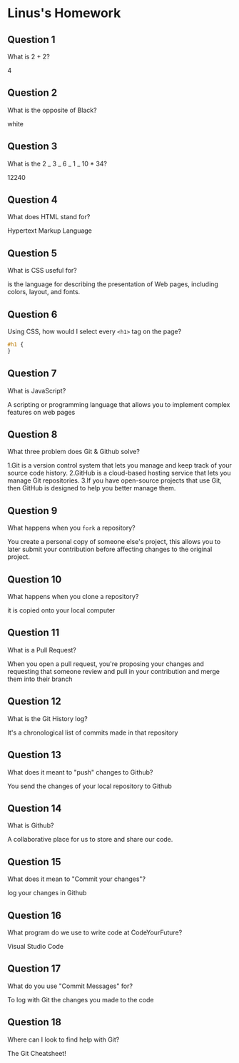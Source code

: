 # Linus's Homework

## Question 1

What is 2 + 2?

4

## Question 2

What is the opposite of Black?

white

## Question 3

What is the 2 _ 3 _ 6 _ 1 _ 10 \* 34?

12240

## Question 4

What does HTML stand for?

Hypertext Markup Language

## Question 5

What is CSS useful for?

is the language for describing the presentation of Web pages, including colors, layout, and fonts.

## Question 6

Using CSS, how would I select every `<h1>` tag on the page?

```css
#h1 {
}
```

## Question 7

What is JavaScript?

A scripting or programming language that allows you to implement complex features on web pages

## Question 8

What three problem does Git & Github solve?

1.Git is a version control system that lets you manage and keep track of your source code history.
2.GitHub is a cloud-based hosting service that lets you manage Git repositories.
3.If you have open-source projects that use Git, then GitHub is designed to help you better manage them.

## Question 9

What happens when you `fork` a repository?

You create a personal copy of someone else's project, this allows you to later submit your contribution before affecting changes to the original project.

## Question 10

What happens when you clone a repository?

it is copied onto your local computer

## Question 11

What is a Pull Request?

When you open a pull request, you're proposing your changes and requesting that someone review and pull in your contribution and merge them into their branch

## Question 12

What is the Git History log?

It's a chronological list of commits made in that repository

## Question 13

What does it meant to "push" changes to Github?

You send the changes of your local repository to Github

## Question 14

What is Github?

A collaborative place for us to store and share our code.

## Question 15

What does it mean to "Commit your changes"?

log your changes in Github

## Question 16

What program do we use to write code at CodeYourFuture?

Visual Studio Code

## Question 17

What do you use "Commit Messages" for?

To log with Git the changes you made to the code

## Question 18

Where can I look to find help with Git?

The Git Cheatsheet!
